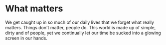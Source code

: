 # What matters

We get caught up in so much of our daily lives that we forget what really matters. Things don't matter, people do. This world is made up of simple, dirty and of people, yet we continually let our time be sucked into a glowing screen in our hands.